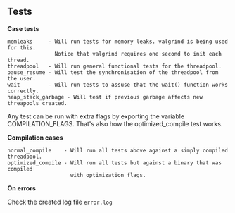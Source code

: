 Tests
------------------------------------------------------------------------

**Case tests**
````
memleaks     - Will run tests for memory leaks. valgrind is being used for this.
               Notice that valgrind requires one second to init each thread.
threadpool   - Will run general functional tests for the threadpool.
pause_resume - Will test the synchronisation of the threadpool from the user.
wait         - Will run tests to assuse that the wait() function works correctly.
heap_stack_garbage - Will test if previous garbage affects new threapools created.
````
Any test can be run with extra flags by exporting the variable COMPILATION_FLAGS. That's
also how the optimized_compile test works.


**Compilation cases**
````
normal_compile    - Will run all tests above against a simply compiled threadpool.
optimized_compile - Will run all tests but against a binary that was compiled
                    with optimization flags.      
````


**On errors**

Check the created log file `error.log`
